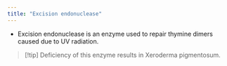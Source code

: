 ```yaml
---
title: "Excision endonuclease"
---
```

- Excision endonuclease is an enzyme used to repair thymine dimers caused due to UV radiation.
>[!tip] Deficiency of this enzyme results in Xeroderma pigmentosum.




